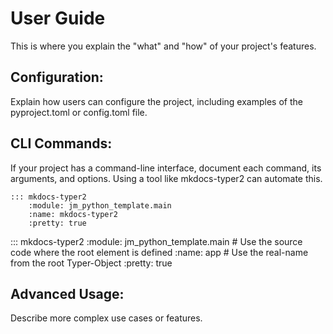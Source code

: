 # User Guide

This is where you explain the "what" and "how" of your project's features.

## Configuration:

Explain how users can configure the project, including examples of the pyproject.toml or config.toml file.

## CLI Commands:

If your project has a command-line interface, document each command, its arguments, and options. Using a tool like mkdocs-typer2 can automate this.

```
::: mkdocs-typer2
    :module: jm_python_template.main
    :name: mkdocs-typer2
    :pretty: true
```

::: mkdocs-typer2
:module: jm_python_template.main # Use the source code where the root element is defined
:name: app # Use the real-name from the root Typer-Object
:pretty: true

## Advanced Usage:

Describe more complex use cases or features.
